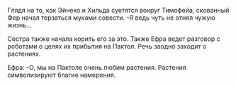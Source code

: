 
Глядя на то, как Эйнеко и Хильда суетятся вокруг Тимофейа, скованный Фер начал терзаться муками совести.
-Я ведь чуть не отнял чужую жизнь...

Сестра также начала корить его за это. Также Ефра ведет разговор с роботами о целях их прибытия на Пактол. Речь заодно заходит о растениях.

Ефра:
-О, мы на Пактоле очень любим растения. Растения символизируют благие намерения.